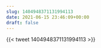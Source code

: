 ```yaml
---
slug: 1404948371131994113
date: 2021-06-15 23:46:09+00:00
draft: false
---
```


{{< tweet 1404948371131994113 >}}
